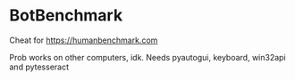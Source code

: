 # BotBenchmark
Cheat for https://humanbenchmark.com 

Prob works on other computers, idk. Needs pyautogui, keyboard, win32api and pytesseract
